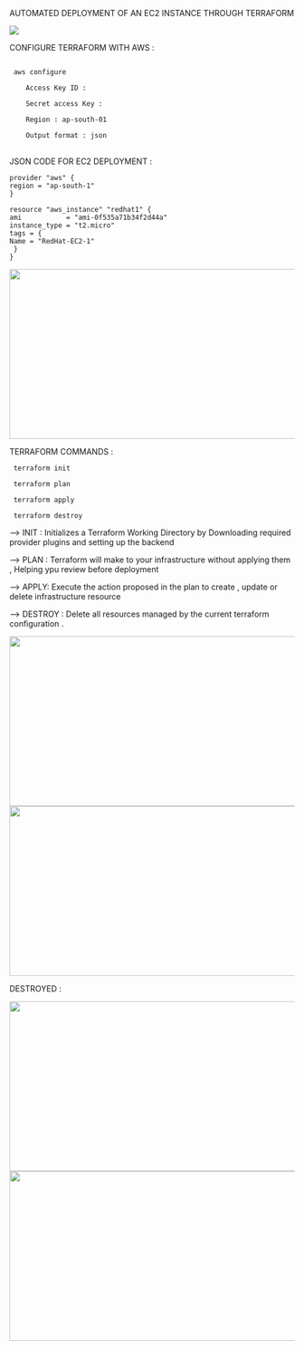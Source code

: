 AUTOMATED DEPLOYMENT OF AN EC2 INSTANCE THROUGH TERRAFORM 

<img src="https://github.com/gowtthamm/Terraform-EC2/blob/228fcf4d198ca6ae9f08b2c5c780b3d5029b60e6/Flowchart.png" >

 CONFIGURE TERRAFORM WITH AWS :
<pre>
<code>
 aws configure 

    Access Key ID : 
    
    Secret access Key : 
    
    Region : ap-south-01 
    
    Output format : json
</code>
</pre>
 


 JSON CODE FOR EC2 DEPLOYMENT : 

    provider "aws" {
    region = "ap-south-1"
    }

    resource "aws_instance" "redhat1" {
    ami           = "ami-0f535a71b34f2d44a"
    instance_type = "t2.micro"
    tags = {
    Name = "RedHat-EC2-1"
     }
    }

 

<img src="https://github.com/gowtthamm/Terraform-EC2/blob/d0c07a81368113b043e2fc6c126459adaac00903/AWS%20Configure.png" width="600" height="300">

		
 TERRAFORM COMMANDS :
 
     terraform init 

     terraform plan 
        
     terraform apply 

     terraform destroy
       

--> INIT : Initializes a Terraform Working Directory by Downloading required provider plugins and setting up the backend

--> PLAN : Terraform will make to your infrastructure without applying them , Helping ypu review before deployment 

--> APPLY: Execute the action proposed in the plan to create , update or delete infrastructure resource

--> DESTROY : Delete all resources managed by the current terraform configuration .



<img src="https://github.com/gowtthamm/Terraform-EC2/blob/bf20f7b631f3d42d79c3d70e0b295a9ad68874f2/Apply.png" width="600" height="300">

<img src="https://github.com/gowtthamm/Terraform-EC2/blob/bf20f7b631f3d42d79c3d70e0b295a9ad68874f2/Deployed.png" width="600" height="300">

DESTROYED :

<img src="https://github.com/gowtthamm/Terraform-EC2/blob/bf20f7b631f3d42d79c3d70e0b295a9ad68874f2/Destory.png" width="600" height="300">

<img src="https://github.com/gowtthamm/Terraform-EC2/blob/bf20f7b631f3d42d79c3d70e0b295a9ad68874f2/Destroyed.png" width="600" height="300">

